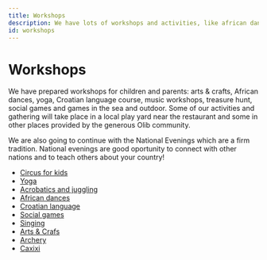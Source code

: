 ```yaml
---
title: Workshops
description: We have lots of workshops and activities, like african dances, yoga, circus, painting etc.
id: workshops
---
```


# Workshops

We have prepared workshops for children and parents: arts & crafts, African
dances, yoga, Croatian language course, music workshops, treasure hunt,
social games and games in the sea and outdoor. Some of our activities and
gathering will take place in a local play yard near the restaurant and some
in other places provided by the generous Olib community.

We are also going to continue with the National Evenings which are a firm
tradition. National evenings are good oportunity to connect with other
nations and to teach others about your country!

- [Circus for kids](circus-for-kids)
- [Yoga](yoga)
- [Acrobatics and juggling](acrobatics-and-juggling)
- [African dances](african-dances)
- [Croatian language](croatian-language)
- [Social games](social-games)
- [Singing](singing)
- [Arts & Crafs](arts-and-crafts)
- [Archery](archery)
- [Caxixi](caxixi)

